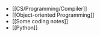 - [[CS/Programming/Compiler]]
- [[Object-oriented Programming]]
- [[Some coding notes]]
- [[Python]]